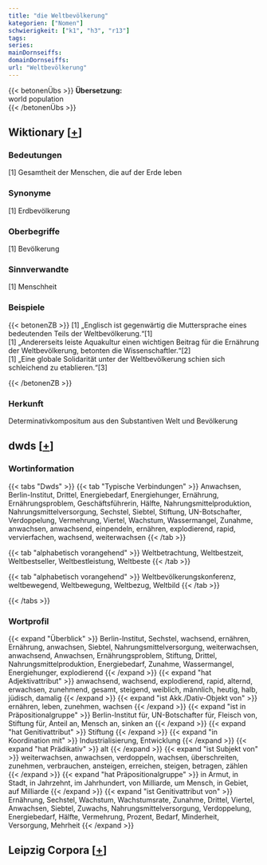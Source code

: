 ```yaml
---
title: "die Weltbevölkerung"
kategorien: ["Nomen"]
schwierigkeit: ["k1", "h3", "r13"]
tags:
series:
mainDornseiffs:
domainDornseiffs:
url: "Weltbevölkerung"
---
```


{{< betonenÜbs >}}
**Übersetzung:**  
world population  
{{< /betonenÜbs >}}

## Wiktionary [[+](https://de.wiktionary.org/wiki/Weltbevölkerung)]

### Bedeutungen
[1] Gesamtheit der Menschen, die auf der Erde leben  

### Synonyme
[1] Erdbevölkerung  

### Oberbegriffe
[1] Bevölkerung  

### Sinnverwandte
[1] Menschheit  

### Beispiele
{{< betonenZB >}}
[1] „Englisch ist gegenwärtig die Muttersprache eines bedeutenden Teils der Weltbevölkerung.“[1]  
[1] „Andererseits leiste Aquakultur einen wichtigen Beitrag für die Ernährung der Weltbevölkerung, betonten die Wissenschaftler.“[2]  
[1] „Eine globale Solidarität unter der Weltbevölkerung schien sich schleichend zu etablieren.“[3]  

{{< /betonenZB >}}
### Herkunft
Determinativkompositum aus den Substantiven Welt und Bevölkerung  



## dwds [[+](https://www.dwds.de/wb/Weltbevölkerung)]

### Wortinformation
{{< tabs "Dwds" >}}
{{< tab "Typische Verbindungen" >}}
Anwachsen, Berlin-Institut, Drittel, Energiebedarf, Energiehunger, Ernährung, Ernährungsproblem, Geschäftsführerin, Hälfte, Nahrungsmittelproduktion, Nahrungsmittelversorgung, Sechstel, Siebtel, Stiftung, UN-Botschafter, Verdoppelung, Vermehrung, Viertel, Wachstum, Wassermangel, Zunahme, anwachsen, anwachsend, einpendeln, ernähren, explodierend, rapid, vervierfachen, wachsend, weiterwachsen
{{< /tab >}}

{{< tab "alphabetisch vorangehend" >}}
Weltbetrachtung, Weltbestzeit, Weltbestseller, Weltbestleistung, Weltbeste
{{< /tab >}}

{{< tab "alphabetisch vorangehend" >}}
Weltbevölkerungskonferenz, weltbewegend, Weltbewegung, Weltbezug, Weltbild
{{< /tab >}}

{{< /tabs >}}

### Wortprofil
{{< expand "Überblick" >}} Berlin-Institut, Sechstel, wachsend, ernähren, Ernährung, anwachsen, Siebtel, Nahrungsmittelversorgung, weiterwachsen, anwachsend, Anwachsen, Ernährungsproblem, Stiftung, Drittel, Nahrungsmittelproduktion, Energiebedarf, Zunahme, Wassermangel, Energiehunger, explodierend {{< /expand >}}
{{< expand "hat Adjektivattribut" >}} anwachsend, wachsend, explodierend, rapid, alternd, erwachsen, zunehmend, gesamt, steigend, weiblich, männlich, heutig, halb, jüdisch, damalig {{< /expand >}}
{{< expand "ist Akk./Dativ-Objekt von" >}} ernähren, leben, zunehmen, wachsen {{< /expand >}}
{{< expand "ist in Präpositionalgruppe" >}} Berlin-Institut für, UN-Botschafter für, Fleisch von, Stiftung für, Anteil an, Mensch an, sinken an {{< /expand >}}
{{< expand "hat Genitivattribut" >}} Stiftung {{< /expand >}}
{{< expand "in Koordination mit" >}} Industrialisierung, Entwicklung {{< /expand >}}
{{< expand "hat Prädikativ" >}} alt {{< /expand >}}
{{< expand "ist Subjekt von" >}} weiterwachsen, anwachsen, verdoppeln, wachsen, überschreiten, zunehmen, verbrauchen, ansteigen, erreichen, steigen, betragen, zählen {{< /expand >}}
{{< expand "hat Präpositionalgruppe" >}} in Armut, in Stadt, in Jahrzehnt, im Jahrhundert, von Milliarde, um Mensch, in Gebiet, auf Milliarde {{< /expand >}}
{{< expand "ist Genitivattribut von" >}} Ernährung, Sechstel, Wachstum, Wachstumsrate, Zunahme, Drittel, Viertel, Anwachsen, Siebtel, Zuwachs, Nahrungsmittelversorgung, Verdoppelung, Energiebedarf, Hälfte, Vermehrung, Prozent, Bedarf, Minderheit, Versorgung, Mehrheit {{< /expand >}}

## Leipzig Corpora [[+](https://corpora.uni-leipzig.de/en/res?word=Weltbevölkerung&corpusId=deu_newscrawl-public_2018)]

